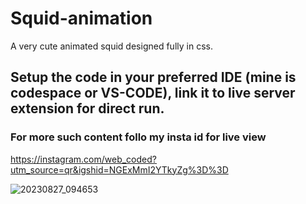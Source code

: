 # Squid-animation
A very cute animated squid designed fully in css.

## Setup the code in your preferred IDE (mine is codespace or VS-CODE), link it to live server extension for direct run.

### For more such content follo my insta id for live view 

https://instagram.com/web_coded?utm_source=qr&igshid=NGExMmI2YTkyZg%3D%3D

![20230827_094653](https://github.com/Web-CODED/Squid-animation/assets/140079657/731bffb0-db26-4fb2-899e-763b5d76c224)
